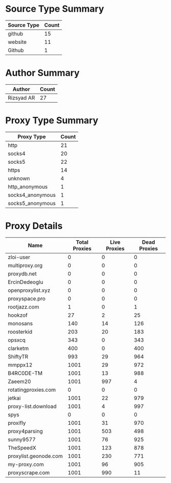 # Source Type Summary

| Source Type | Count |
|-------------|-------|
| github | 15 |
| website | 11 |
| Github | 1 |


# Author Summary

| Author | Count |
|--------|-------|
| Rizsyad AR | 27 |


# Proxy Type Summary

| Proxy Type | Count |
|------------|-------|
| http | 21 |
| socks4 | 20 |
| socks5 | 22 |
| https | 14 |
| unknown | 4 |
| http_anonymous | 1 |
| socks4_anonymous | 1 |
| socks5_anonymous | 1 |


# Proxy Details

| Name | Total Proxies | Live Proxies | Dead Proxies |
|------|---------------|--------------|---------------|
| zloi-user | 0 | 0 | 0 |
| multiproxy.org | 0 | 0 | 0 |
| proxydb.net | 0 | 0 | 0 |
| ErcinDedeoglu | 0 | 0 | 0 |
| openproxylist.xyz | 0 | 0 | 0 |
| proxyspace.pro | 0 | 0 | 0 |
| rootjazz.com | 1 | 0 | 1 |
| hookzof | 27 | 2 | 25 |
| monosans | 140 | 14 | 126 |
| roosterkid | 203 | 20 | 183 |
| opsxcq | 343 | 0 | 343 |
| clarketm | 400 | 0 | 400 |
| ShiftyTR | 993 | 29 | 964 |
| mmppx12 | 1001 | 29 | 972 |
| B4RC0DE-TM | 1001 | 13 | 988 |
| Zaeem20 | 1001 | 997 | 4 |
| rotatingproxies.com | 0 | 0 | 0 |
| jetkai | 1001 | 22 | 979 |
| proxy-list.download | 1001 | 4 | 997 |
| spys | 0 | 0 | 0 |
| proxifly | 1001 | 31 | 970 |
| proxy4parsing | 1001 | 503 | 498 |
| sunny9577 | 1001 | 76 | 925 |
| TheSpeedX | 1001 | 123 | 878 |
| proxylist.geonode.com | 1001 | 230 | 771 |
| my-proxy.com | 1001 | 96 | 905 |
| proxyscrape.com | 1001 | 990 | 11 |
